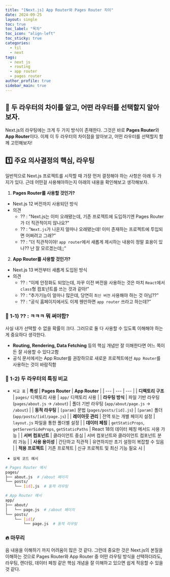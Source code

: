 ```yaml
---
title: "[Next.js] App Router와 Pages Router 차이"
date: 2024-09-25
layout: single
toc: true
toc_label: "목차"
toc_icon: "align-left"
toc_sticky: true
categories:
  - til
  - next 
tags:
  - next js
  - routing
  - app router
  - pages router
author_profile: true
sidebar_main: true
---
```


## :ledger: 두 라우터의 차이를 알고, 어떤 라우터를 선택할지 알아보자.
Next.js의 라우팅에는 크게 두 가지 방식이 존재한다. 그것은 바로 **Pages Router**와 **App Router**이다. 이제 이 두 라우터의 차이점을 알아보고, 어떤 라우터를 선택할지 함께 고민해보자!

## :one: 주요 의사결정의 핵심, 라우팅

일반적으로 Next.js 프로젝트를 시작할 때 가장 먼저 결정해야 하는 사항은 아래 두 가지가 있다. 근데 어떤걸 사용해야하는지 아래의 내용을 확인해보고 생각해보자.

1. **Pages Router를 사용할 것인가?**  
  - Next.js 12 버전까지 사용되던 방식
  - 의견
    - ?? : "Next.js는 이미 오래됐는데, 기존 프로젝트에 도입하기엔 Pages Router가 더 직관적이지 않나요?"
    - ?? : “`Next.js`가 나온지 얼마나 오래됐는데! 이미 존재하는 프로젝트에 투입되면 어쩌려고 그래?”
    - ?? : “더 직관적이야! `app router`에서 새롭게 제시하는 내용이 정말 효용이 있나?? 난 잘 모르겠는데;;”
2. **App Router를 사용할 것인가?**
  - Next.js 13 버전부터 새롭게 도입된 방식
  - 의견
    - ?? : “이제 안정화도 되었는데, 자꾸 이전 버전을 사용하는 것은 마치 `React`에서 `class`형 컴포넌트를 쓰는 것과 같아!”
    - ?? : “추가기능이 얼마나 많은데, 당연히 `최신 버전` 사용해야 하는 것 아님??”
    - ?? : “공식 홈페이지에서도 이제 웬만하면 `app router` 쓰라고 하는데?”

### :pushpin: 1-1) ?? : ㅋㅋㅋ 뭐 써야함?
사실 내가 선택할 수 없을 확률이 크다. 그러므로 둘 다 사용할 수 있도록 이해해야 하는게 중요하다 생각한다.

- **Routing, Rendering, Data Fetching** 등의 핵심 개념만 잘 이해한다면 어느 쪽이든 잘 사용할 수 있다고함 
- 공식 문서에서는 App Router를 권장하므로 새로운 프로젝트에선 `App Router`를 사용하는 것이 바람직함

### :pushpin: 1-2) 두 라우터의 특징 비교

- `비교 표`
| **특성** | **Pages Router** | **App Router** |
| --- | --- | --- |
| **디렉토리 구조** | `pages/` 디렉토리 사용 | `app/` 디렉토리 사용 |
| **라우팅 방식** | 파일 기반 라우팅 (`pages/about.js` -> `/about`) | 폴더 기반 라우팅 (`app/about/page.js` -> `/about`) |
| **동적 라우팅** | `[param]` 문법 (`pages/posts/[id].js`) | `[param]` 폴더 (`app/posts/[id]/page.js`) |
| **레이아웃 관리** | 전역 또는 개별 페이지 설정 | `layout.js` 파일을 통한 폴더별 설정 |
| **데이터 페칭** | `getStaticProps`, `getServerSideProps`, `getStaticPaths` | React 18의 데이터 페칭 메서드 사용 가능 |
| **서버 컴포넌트** | 클라이언트 중심 | 서버 컴포넌트와 클라이언트 컴포넌트 분리 가능 |
| **사용 용이성** | 간단하고 직관적 | 유연하지만 초기 설정이 복잡할 수 있음 |
| **적용 프로젝트** | 기존 프로젝트 | 신규 프로젝트 및 최신 기능 필요 시 |

- `실제 코드 예시`
```bash
# Pages Router 예시
pages/
├── about.js  # /about 페이지
└── posts/
    └── [id].js  # 동적 라우팅

# App Router 예시
app/
├── about/
│   └── page.js  # /about 페이지
└── posts/
    └── [id]/
        └── page.js  # 동적 라우팅
```

### :fire: 마무리
음 내용을 이해하기 까지 어려움이 많은 것 같다. 그런데 중요한 것은 Next.js의 본질을 이해하는 것으로 Pages Router와 App Router 중 어떤 라우팅 방식을 선택하더라도, 라우팅, 렌더링, 데이터 페칭 같은 핵심 개념을 잘 이해하고 있으면 쉽게 적응할 수 있을 것 같다. 